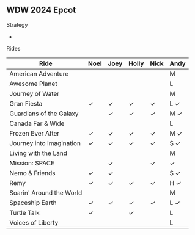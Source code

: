 ## WDW 2024 Epcot


Strategy

- 


Rides

|Ride|Noel|Joey|Holly|Nick|Andy|
|----|----|----|-----|----|----|
|American Adventure| | | | |M|
|Awesome Planet| | | | |L|
|Journey of Water| | | | |M|
|Gran Fiesta|&check;|&check;|&check;|&check;|L &check;|
|Guardians of the Galaxy| |&check;|&check;|&check;|M &check;|
|Canada Far & Wide| | | | |L|
|Frozen Ever After|&check;|&check;|&check;|&check;|M &check;|
|Journey into Imagination|&check;|&check;|&check;|&check;|S &check;|
|Living with the Land| | | | |M|
|Mission: SPACE| |&check;| |&check;|&check;|
|Nemo & Friends|&check;|&check;| | |S &check;|
|Remy|&check;|&check;|&check;|&check;|H &check;|
|Soarin' Around the World| | | | |M|
|Spaceship Earth|&check;|&check;|&check;|&check;|L &check;|
|Turtle Talk|&check;| |&check;| | L|
|Voices of Liberty| | | | | L|

